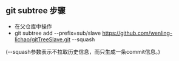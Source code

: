 

## git subtree 步骤
* 在父仓库中操作
* git subtree add --prefix=sub/slave https://github.com/wenling-lichao/gitTreeSlave.git --squash

(--squash参数表示不拉取历史信息，而只生成一条commit信息。)